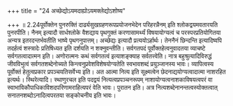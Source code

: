 +++
title = "24 अच्छेद्योऽयमदाह्योऽयमक्लेद्योऽशोष्य"

+++
॥ 2.24पूर्वोक्तेन पुनरुक्तिं दार्ढ्यसुखग्रहणरूपप्रयोजनभेदेन
परिहरन्नैनम् इति श्लोकद्वयमवतारयति पुनरपीति। नैनम् इत्यादौ सार्धश्लोके
वैशद्याय पृथगुक्तं करणासामर्थ्यं विषयायोग्यत्वं च परस्परप्रतियोगितया
अन्यत्र इतरदन्तर्भवतीति भाष्ये पृथगनुपात्तम्। अच्छेद्यः इत्यादौ
प्रत्ययोऽर्हार्थः। तेननैनं छिन्दन्ति इत्यादिष्वपि तदर्हत्वं शस्त्रादेः
प्रतिषिध्यत इति दर्शयति न शक्नुवन्तीति। सर्वगतपदं पूर्वोक्तहेत्वनुवादतया
व्याचष्टे सर्वगतत्वादात्मन इति। अणोरात्मनः कथं सर्वगतत्वं इत्याशङ्क्याह
सर्वतत्त्वेति। नात्र बहुश्रुत्यादिविरुद्धं जीवविभुत्वं
सर्वगतशब्देनोच्यते किन्त्वनुप्रवेशविशेषयोग्यतेति स्वभावशब्दं
प्रयुञ्जानस्य भावः। व्यापित्वस्य पूर्वोक्तं हेतुत्वप्रकार
प्रपञ्चयतिसर्वेभ्य इति। अत आत्मा नित्य इति सूक्ष्मत्वेन
छेदनाद्ययोग्यत्वादात्मा नाशरहित इत्यर्थः। स्थिरेत्यादि। स्थाणुरचल इति
पदद्वयं नित्यत्वप्रपञ्चनरूपम् नाशायोग्यत्वनाशकाविषयत्वपरं वा
स्वाभाविकौपाधिकाविशदपरिणामराहित्यपरं वेति भावः। पुरातन इति। अत्र
नित्यशब्देनानन्तत्वस्योक्तत्वात् सनातनशब्दोऽनादित्वपरतया सङ्कोचनीय इति
भावः।  
  
  
  
  
